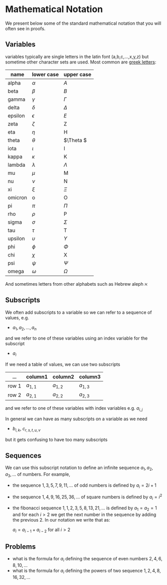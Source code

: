# Mathematical Notation
We present below some of the standard mathematical notation that you will often see in proofs.

## Variables
variables typically are single letters in the latin font (a,b,c,...,x,y,z)
but sometime other character sets are used. Most common are 
[greek letters]([https://en.wikipedia.org/wiki/Greek_letters_used_in_mathematics,_science,_and_engineering](https://www.overleaf.com/learn/latex/List_of_Greek_letters_and_math_symbols)https://www.overleaf.com/learn/latex/List_of_Greek_letters_and_math_symbols):

| name | lower case | upper case |
|--- | --- | --- |
|alpha| $\alpha$| $A$|
| beta |$\beta$ |$B$|
| gamma |$\gamma$| $\Gamma$|
| delta |$\delta$ |$\Delta$|
| epsilon |$\epsilon$ |$E$|
| zeta | $\zeta$ | Z|
|eta | $\eta$ | H |
|theta | $\theta$| $\Theta $|
| iota |$\iota$ | I |
| kappa | $\kappa$ | K|
|lambda | $\lambda$ | $\Lambda$ |
| mu | $\mu$ | M |
| nu | $\nu$ | N |
| xi | $\xi$ | $\Xi$ |
| omicron | o | O|
| pi | $\pi$ | $\Pi$|
| rho | $\rho$ | P |
|sigma | $\sigma$ | $\Sigma$ |
| tau | $\tau$ | T|
|upsilon | $\upsilon$ | $\Upsilon$ |
| phi | $\phi$ | $\Phi$ |
| chi | $\chi$ | X |
| psi | $\psi$ | $\Psi$ |
| omega | $\omega$ | $\Omega$|

And sometimes letters from other alphabets such as Hebrew aleph $\aleph$

## Subscripts
We often add subscripts to a variable so we can refer to a sequence of values, e.g.
* $a_1,a_2,\ldots,a_n$

and we refer to one of these variables using an index variable for the subscript
* $a_i$

If we need a table of values, we can use two subscripts

| ...| column1 | column2 |column3 |
|---|---|---|---|
|row 1 | $a_{1,1}$ | $a_{1,2}$ | $a_{1,3}$ |
|row 2 | $a_{2,1}$ | $a_{2,2}$ | $a_{2,3}$ |

and we refer to one of these variables with index variables e.g. $a_{i,j}$

In general we can have as many subscripts on a variable as we need
* $b_{i,k}$, $c_{r,s,t,u,v}$

but it gets confusing to have too many subscripts

## Sequences
We can use this subscript notation to define an infinite sequence 
$a_1,a_2,a_3,\ldots$ of numbers. For example,

* the sequence $1,3,5,7,9,11,\ldots$ of odd numbers is defined by $a_i=2i+1$
* the sequence $1,4,9,16,25,36,\ldots$ of square numbers is defined by $a_i=i^2$
* the fibonacci sequence $1,1,2,3,5,8,13,21,\ldots$ is defined by $a_1=a_2=1$ and for each $i>2$ we get the next number in the sequence by adding the previous 2. In our notation we write that as:

  $a_i = a_{i-1} + a_{i-2}$  for all $i>2$

## Problems
* what is the formula for $a_i$ defining the sequence of even numbers $2,4,6,8,10,\ldots$
* what is the formula for $a_i$ defining the powers of two sequence $1,2,4,8,16,32,\ldots$

  

